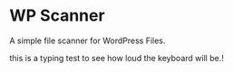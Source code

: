 # WP Scanner
A simple file scanner for WordPress Files.

this is a typing test to see how loud the keyboard will be.!
